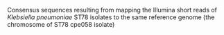 Consensus sequences resulting from mapping the Illumina short reads of *Klebsiella pneumoniae* ST78 isolates to the same reference genome (the chromosome of ST78 cpe058 isolate)
